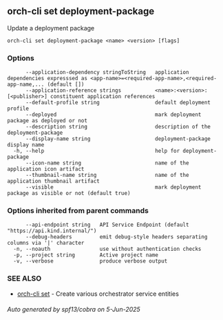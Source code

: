 ## orch-cli set deployment-package

Update a deployment package

```
orch-cli set deployment-package <name> <version> [flags]
```

### Options

```
      --application-dependency stringToString   application dependencies expresssed as <app-name>=<required-app-name>,<required-app-name,... (default [])
      --application-reference strings           <name>:<version>:[<publisher>] constituent application references
      --default-profile string                  default deployment profile
      --deployed                                mark deployment package as deployed or not
      --description string                      description of the deployment-package
      --display-name string                     deployment-package display name
  -h, --help                                    help for deployment-package
      --icon-name string                        name of the application icon artifact
      --thumbnail-name string                   name of the application thumbnail artifact
      --visible                                 mark deployment package as visible or not (default true)
```

### Options inherited from parent commands

```
      --api-endpoint string   API Service Endpoint (default "https://api.kind.internal/")
      --debug-headers         emit debug-style headers separating columns via '|' character
  -n, --noauth                use without authentication checks
  -p, --project string        Active project name
  -v, --verbose               produce verbose output
```

### SEE ALSO

* [orch-cli set](orch-cli_set.md)	 - Create various orchestrator service entities

###### Auto generated by spf13/cobra on 5-Jun-2025
